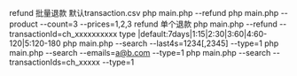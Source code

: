 

refund 批量退款 默认transaction.csv
php main.php --refund 
php main.php --product --count=3 --prices=1,2,3
refund 单个退款
php main.php --refund --transactionId=ch_xxxxxxxxxx
type |default:7days|1:15|2:30|3:60|4:60-120|5:120-180
php main.php --search --last4s=1234[,2345] --type=1
php main.php --search --emails=a@b.com --type=1
php main.php --search --transactionIds=ch_xxxxx --type=1

